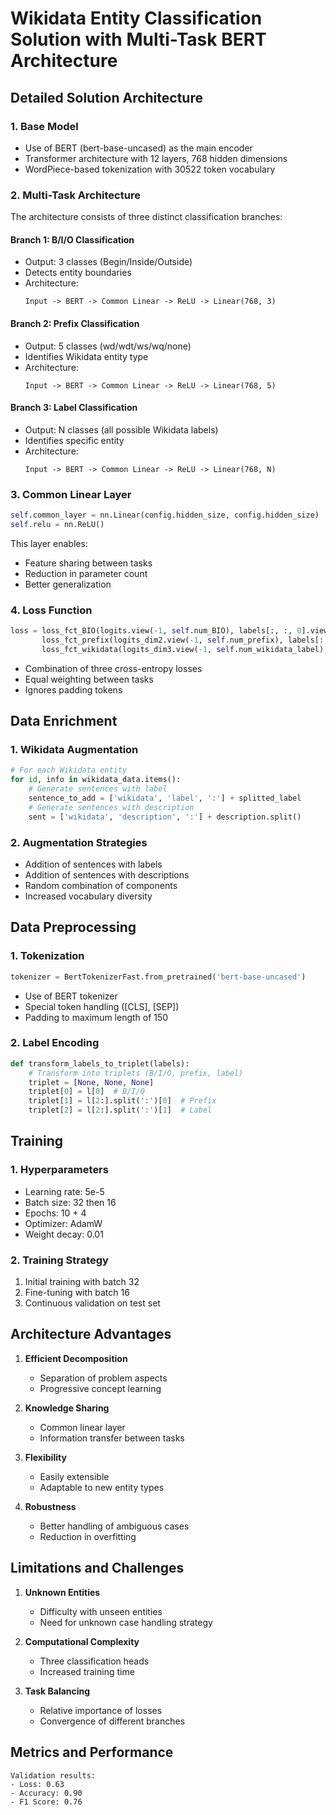 # Wikidata Entity Classification Solution with Multi-Task BERT Architecture

## Detailed Solution Architecture

### 1. Base Model
- Use of BERT (bert-base-uncased) as the main encoder
- Transformer architecture with 12 layers, 768 hidden dimensions
- WordPiece-based tokenization with 30522 token vocabulary

### 2. Multi-Task Architecture
The architecture consists of three distinct classification branches:

#### Branch 1: B/I/O Classification
- Output: 3 classes (Begin/Inside/Outside)
- Detects entity boundaries
- Architecture:
  ```
  Input -> BERT -> Common Linear -> ReLU -> Linear(768, 3)
  ```

#### Branch 2: Prefix Classification
- Output: 5 classes (wd/wdt/ws/wq/none)
- Identifies Wikidata entity type
- Architecture:
  ```
  Input -> BERT -> Common Linear -> ReLU -> Linear(768, 5)
  ```

#### Branch 3: Label Classification
- Output: N classes (all possible Wikidata labels)
- Identifies specific entity
- Architecture:
  ```
  Input -> BERT -> Common Linear -> ReLU -> Linear(768, N)
  ```

### 3. Common Linear Layer
```python
self.common_layer = nn.Linear(config.hidden_size, config.hidden_size)
self.relu = nn.ReLU()
```
This layer enables:
- Feature sharing between tasks
- Reduction in parameter count
- Better generalization

### 4. Loss Function
```python
loss = loss_fct_BIO(logits.view(-1, self.num_BIO), labels[:, :, 0].view(-1)) + \
       loss_fct_prefix(logits_dim2.view(-1, self.num_prefix), labels[:, :, 1].view(-1)) + \
       loss_fct_wikidata(logits_dim3.view(-1, self.num_wikidata_label), labels[:, :, 2].view(-1))
```
- Combination of three cross-entropy losses
- Equal weighting between tasks
- Ignores padding tokens

## Data Enrichment

### 1. Wikidata Augmentation
```python
# For each Wikidata entity
for id, info in wikidata_data.items():
    # Generate sentences with label
    sentence_to_add = ['wikidata', 'label', ':'] + splitted_label
    # Generate sentences with description
    sent = ['wikidata', 'description', ':'] + description.split()
```

### 2. Augmentation Strategies
- Addition of sentences with labels
- Addition of sentences with descriptions
- Random combination of components
- Increased vocabulary diversity

## Data Preprocessing

### 1. Tokenization
```python
tokenizer = BertTokenizerFast.from_pretrained('bert-base-uncased')
```
- Use of BERT tokenizer
- Special token handling ([CLS], [SEP])
- Padding to maximum length of 150

### 2. Label Encoding
```python
def transform_labels_to_triplet(labels):
    # Transform into triplets (B/I/O, prefix, label)
    triplet = [None, None, None]
    triplet[0] = l[0]  # B/I/O
    triplet[1] = l[2:].split(':')[0]  # Prefix
    triplet[2] = l[2:].split(':')[1]  # Label
```

## Training

### 1. Hyperparameters
- Learning rate: 5e-5
- Batch size: 32 then 16
- Epochs: 10 + 4
- Optimizer: AdamW
- Weight decay: 0.01

### 2. Training Strategy
1. Initial training with batch 32
2. Fine-tuning with batch 16
3. Continuous validation on test set

## Architecture Advantages

1. **Efficient Decomposition**
   - Separation of problem aspects
   - Progressive concept learning

2. **Knowledge Sharing**
   - Common linear layer
   - Information transfer between tasks

3. **Flexibility**
   - Easily extensible
   - Adaptable to new entity types

4. **Robustness**
   - Better handling of ambiguous cases
   - Reduction in overfitting

## Limitations and Challenges

1. **Unknown Entities**
   - Difficulty with unseen entities
   - Need for unknown case handling strategy

2. **Computational Complexity**
   - Three classification heads
   - Increased training time

3. **Task Balancing**
   - Relative importance of losses
   - Convergence of different branches

## Metrics and Performance

```
Validation results:
- Loss: 0.63
- Accuracy: 0.90
- F1 Score: 0.76
```
